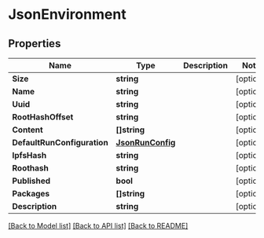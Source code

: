 # JsonEnvironment

## Properties

Name | Type | Description | Notes
------------ | ------------- | ------------- | -------------
**Size** | **string** |  | [optional] 
**Name** | **string** |  | [optional] 
**Uuid** | **string** |  | [optional] 
**RootHashOffset** | **string** |  | [optional] 
**Content** | **[]string** |  | [optional] 
**DefaultRunConfiguration** | [**JsonRunConfig**](json_RunConfig.md) |  | [optional] 
**IpfsHash** | **string** |  | [optional] 
**Roothash** | **string** |  | [optional] 
**Published** | **bool** |  | [optional] 
**Packages** | **[]string** |  | [optional] 
**Description** | **string** |  | [optional] 

[[Back to Model list]](../README.md#documentation-for-models) [[Back to API list]](../README.md#documentation-for-api-endpoints) [[Back to README]](../README.md)



